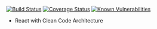 [![Build Status](https://travis-ci.com/xumes/clean-react.svg?branch=main)](https://travis-ci.com/xumes/clean-react)
[![Coverage Status](https://coveralls.io/repos/github/xumes/clean-react/badge.svg?branch=main)](https://coveralls.io/github/xumes/clean-react?branch=main)
[![Known Vulnerabilities](https://snyk.io/test/github/xumes/clean-react/badge.svg)](https://snyk.io/test/github/xumes/clean-react)

* React with Clean Code Architecture
